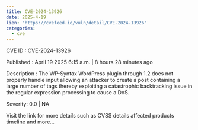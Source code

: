 ```yaml
---
title: CVE-2024-13926
date: 2025-4-19
lien: "https://cvefeed.io/vuln/detail/CVE-2024-13926"
categories:
  - cve
---
```


CVE ID : CVE-2024-13926

Published :  April 19
2025
6:15 a.m. | 8 hours
28 minutes ago

Description : The WP-Syntax WordPress plugin through 1.2 does not properly handle input
allowing an attacker to create a post containing a large number of tags
thereby exploiting a catastrophic backtracking issue in the regular expression processing to cause a DoS.

Severity: 0.0 | NA

Visit the link for more details
such as CVSS details
affected products
timeline
and more...
